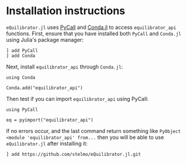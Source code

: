 # Installation instructions

`eQuilibrator.jl` uses [PyCall](https://github.com/JuliaPy/PyCall.jl) and
[Conda.jl](https://github.com/JuliaPy/Conda.jl) to access `equilibrator_api`
functions. First, ensure that you have installed both `PyCall` and `Conda.jl`
using Julia's package manager:

```
] add PyCall
] add Conda
```

Next, install `equilibrator_api` through `Conda.jl`:

```
using Conda

Conda.add("equilibrator_api")
```

Then test if you can import `equilibrator_api` using PyCall:

```
using PyCall

eq = pyimport("equilibrator_api")
```

If no errors occur, and the last command return something like `PyObject <module 'equilibrator_api' from...` 
then you will be able to use `eQuilibrator.jl` after installing it:

```
] add https://github.com/stelmo/eQuilibrator.jl.git
```
